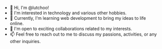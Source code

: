 - 👋 Hi, I'm @lutchoo!
- 👀 I'm interested in technology and various other hobbies.
- 🌱 Currently, I'm learning web development to bring my ideas to life online.
- 💞️ I'm open to exciting collaborations related to my interests.
- 📫 Feel free to reach out to me to discuss my passions, activities, or any other inquiries.
<!---
lutchoo/lutchoo is a ✨ special ✨ repository because its `README.md` (this file) appears on your GitHub profile.
You can click the Preview link to take a look at your changes.
--->
